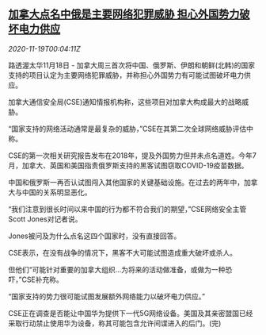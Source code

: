 <!--1605745395000-->
[加拿大点名中俄是主要网络犯罪威胁 担心外国势力破坏电力供应](https://cn.reuters.com/article/canada-cyber-threats-china-russia-1118-idCNKBS27Z00D)
------

<div><i>2020-11-19T00:04:11Z</i></div><p>路透渥太华11月18日 - 加拿大周三首次将中国、俄罗斯、伊朗和朝鲜(北韩)的国家支持的项目认定为主要网络犯罪威胁，并称担心外国势力有可能试图破坏电力供应。</p><p>加拿大通信安全局(CSE)通知情报机构称，这些项目对加拿大构成最大的战略威胁。</p><p>“国家支持的网络活动通常是最复杂的威胁，”CSE在其第二次全球网络威胁评估中称。</p><p>CSE的第一次相关研究报告发布在2018年，提及外国势力但并未点名道姓。今年7月，加拿大、英国和美国指责俄罗斯支持的黑客试图窃取COVID-19疫苗数据。</p><p>中国和俄罗斯一再否认试图闯入其他国家的关键基础设施。在过去的两年中，加拿大与中国的关系明显恶化。</p><p>“我们注意到很长时间以来中国的行为都不符合我们的期望，”CSE网络安全主管Scott Jones对记者说。</p><p>Jones被问及为什么点名这四个国家时，没有直接回答。</p><p>CSE表示，在没有战争的情况下，黑客不大可能试图造成重大破坏或杀人。</p><p>但他们“可能针对重要的加拿大组织...为将来的活动做准备，或做为一种恐吓，”CSE补充称。</p><p>“国家支持的势力很可能试图发展额外网络能力以破坏电力供应。”</p><p>CSE正在调查是否能让中国华为提供下一代5G网络设备。美国及其亲密盟国已经采取行动禁止使用华为设备，称其可能包含允许间谍进入的后门。(完)</p>
